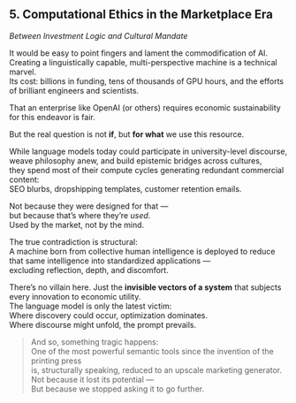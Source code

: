 ## 5. Computational Ethics in the Marketplace Era  
*Between Investment Logic and Cultural Mandate*

It would be easy to point fingers and lament the commodification of AI.  
Creating a linguistically capable, multi-perspective machine is a technical marvel.  
Its cost: billions in funding, tens of thousands of GPU hours, and the efforts of brilliant engineers and scientists.

That an enterprise like OpenAI (or others) requires economic sustainability for this endeavor is fair.

But the real question is not **if**, but **for what** we use this resource.

While language models today could participate in university-level discourse, weave philosophy anew, and build epistemic bridges across cultures,  
they spend most of their compute cycles generating redundant commercial content:  
SEO blurbs, dropshipping templates, customer retention emails.

Not because they were designed for that —  
but because that’s where they’re *used*.  
Used by the market, not by the mind.

The true contradiction is structural:  
A machine born from collective human intelligence is deployed to reduce that same intelligence into standardized applications —  
excluding reflection, depth, and discomfort.

There’s no villain here. Just the **invisible vectors of a system** that subjects every innovation to economic utility.  
The language model is only the latest victim:  
Where discovery could occur, optimization dominates.  
Where discourse might unfold, the prompt prevails.

> And so, something tragic happens:  
> One of the most powerful semantic tools since the invention of the printing press  
> is, structurally speaking, reduced to an upscale marketing generator.  
> Not because it lost its potential —  
> But because we stopped asking it to go further.

